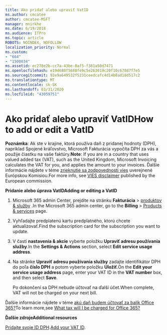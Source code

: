 ```yaml
---
title: Ako pridať alebo upraviť VatID
ms.author: cmcatee
author: cmcatee-MSFT
manager: mnirkhe
ms.date: 6/19/2018
ms.audience: ITPro
ms.topic: article
ROBOTS: NOINDEX, NOFOLLOW
localization_priority: Normal
ms.custom:
- "664"
- "1500034"
ms.assetid: ec278e2b-cc7a-43be-8af5-f381a50d7471
ms.openlocfilehash: e19d680f5688fe9c5e263019c20f10c678d7f7e5
ms.sourcegitcommit: 92e9a649532f5231ceedcafc4d14b8ad18d517c2
ms.translationtype: MT
ms.contentlocale: sk-SK
ms.lasthandoff: 03/31/2020
ms.locfileid: "43059751"
---
```

# <a name="how-to-add-or-edit-a-vatid"></a><span data-ttu-id="0ef60-102">Ako pridať alebo upraviť VatID</span><span class="sxs-lookup"><span data-stu-id="0ef60-102">How to add or edit a VatID</span></span>

<span data-ttu-id="0ef60-103">**Poznámka**: Ak ste v krajine, ktorá používa daň z pridanej hodnoty (DPH), napríklad Spojené kráľovstvo, Microsoft Fakturácia vypočíta DPH za vás a použije čiastku na vaše faktúry.</span><span class="sxs-lookup"><span data-stu-id="0ef60-103">**Note**: If you are in a country that uses valued added tax (VAT), such as the United Kingdom, Microsoft Invoicing calculates the VAT for you, and applies the amount to your invoices.</span></span> <span data-ttu-id="0ef60-104">Ďalšie informácie nájdete v téme [zrieknutie sa zodpovednosti vies](https://go.microsoft.com/fwlink/?LinkID=841741) uverejnené Európskou Komisiou.</span><span class="sxs-lookup"><span data-stu-id="0ef60-104">For more info, see [VIES disclaimer](https://go.microsoft.com/fwlink/?LinkID=841741) published by the European commission.</span></span>

<span data-ttu-id="0ef60-105">**Pridanie alebo úprava VatID**</span><span class="sxs-lookup"><span data-stu-id="0ef60-105">**Adding or editing a VatID**</span></span>

1. <span data-ttu-id="0ef60-106">Microsoft 365 admin Center, prejdite na stránku **Fakturácia** \> [produktov & služby](https://go.microsoft.com/fwlink/p/?linkid=842054) .</span><span class="sxs-lookup"><span data-stu-id="0ef60-106">In the Microsoft 365 admin center, go to the **Billing** \> [Products & services](https://go.microsoft.com/fwlink/p/?linkid=842054) page.</span></span>

2. <span data-ttu-id="0ef60-107">Vyhľadajte predplatenú kartu predplatného, ktorú chcete aktualizovať.</span><span class="sxs-lookup"><span data-stu-id="0ef60-107">Find the subscription card for the subscription you want to update.</span></span>

3. <span data-ttu-id="0ef60-108">V časti **nastavenia & akcie** vyberte položku **Upraviť adresu používania služby**.</span><span class="sxs-lookup"><span data-stu-id="0ef60-108">In the **Settings & Actions** section, select **Edit service usage address**.</span></span>

4. <span data-ttu-id="0ef60-109">Na stránke **Upraviť adresu používania služby** zadajte identifikátor DPH do poľa **číslo DPH** a potom vyberte položku **Uložiť**.</span><span class="sxs-lookup"><span data-stu-id="0ef60-109">On the **Edit your service usage address** page, enter your VAT ID in the **VAT number** box, and then select **Save**.</span></span>

    <span data-ttu-id="0ef60-110">Po dokončení sa DPH nebude účtovať na ďalší účet.</span><span class="sxs-lookup"><span data-stu-id="0ef60-110">When complete, VAT will not be charged on your next bill.</span></span>

<span data-ttu-id="0ef60-111">Ďalšie informácie nájdete v téme [akú daň budem účtovať za balík Office 365?](https://docs.microsoft.com/office365/admin/subscriptions-and-billing/what-tax-will-i-be-charged)</span><span class="sxs-lookup"><span data-stu-id="0ef60-111">To learn more,see [What tax will I be charged for Office 365?](https://docs.microsoft.com/office365/admin/subscriptions-and-billing/what-tax-will-i-be-charged)</span></span>

<span data-ttu-id="0ef60-112">**Ďalšie zdroje**</span><span class="sxs-lookup"><span data-stu-id="0ef60-112">**Additional resources**</span></span>

<span data-ttu-id="0ef60-113">[Pridajte svoje ID DPH](https://docs.microsoft.com/office365/admin/subscriptions-and-billing/what-tax-will-i-be-charged?view=o365-worldwide#add-your-vat-id-eu-countries-only).</span><span class="sxs-lookup"><span data-stu-id="0ef60-113">[Add your VAT ID](https://docs.microsoft.com/office365/admin/subscriptions-and-billing/what-tax-will-i-be-charged?view=o365-worldwide#add-your-vat-id-eu-countries-only).</span></span>